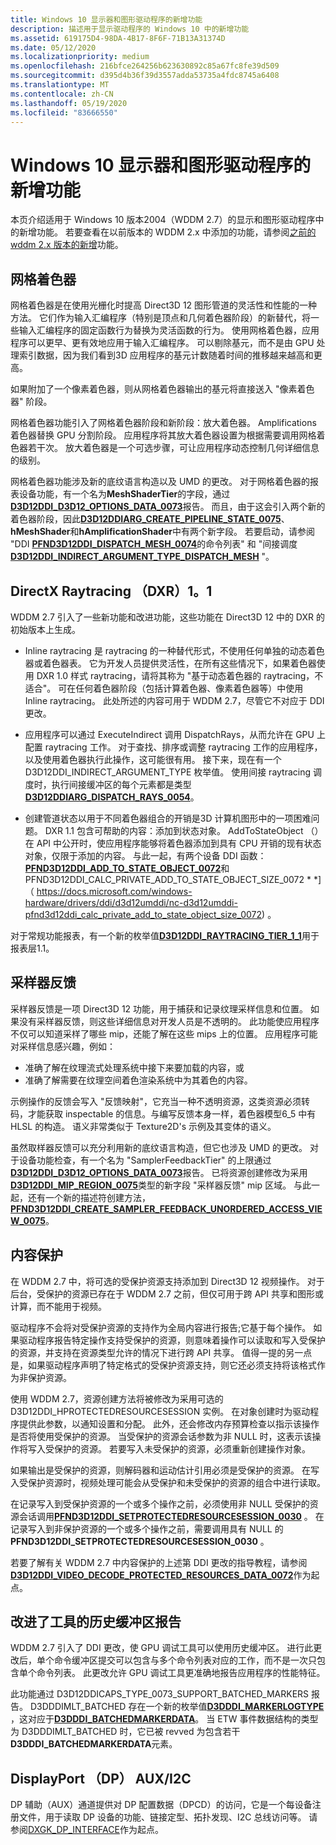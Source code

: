 ```yaml
---
title: Windows 10 显示器和图形驱动程序的新增功能
description: 描述用于显示驱动程序的 Windows 10 中的新增功能
ms.assetid: 619175D4-98DA-4B17-8F6F-71B13A31374D
ms.date: 05/12/2020
ms.localizationpriority: medium
ms.openlocfilehash: 216bfce264256b623630892c85a67fc8fe39d509
ms.sourcegitcommit: d395d4b36f39d3557adda53735a4fdc8745a6408
ms.translationtype: MT
ms.contentlocale: zh-CN
ms.lasthandoff: 05/19/2020
ms.locfileid: "83666550"
---
```

# <a name="whats-new-for-windows-10-display-and-graphics-drivers"></a>Windows 10 显示器和图形驱动程序的新增功能

本页介绍适用于 Windows 10 版本2004（WDDM 2.7）的显示和图形驱动程序中的新增功能。 若要查看在以前版本的 WDDM 2.x 中添加的功能，请参阅[之前的 wddm 2.x 版本的新增](what-s-new-for-prior-wddm-2-x-versions.md)功能。

## <a name="mesh-shaders"></a>网格着色器

网格着色器是在使用光栅化时提高 Direct3D 12 图形管道的灵活性和性能的一种方法。 它们作为输入汇编程序（特别是顶点和几何着色器阶段）的新替代，将一些输入汇编程序的固定函数行为替换为灵活函数的行为。 使用网格着色器，应用程序可以更早、更有效地应用于输入汇编程序。 可以剔除基元，而不是由 GPU 处理索引数据，因为我们看到3D 应用程序的基元计数随着时间的推移越来越高和更高。

如果附加了一个像素着色器，则从网格着色器输出的基元将直接送入 "像素着色器" 阶段。

网格着色器功能引入了网格着色器阶段和新阶段：放大着色器。 Amplifications 着色器替换 GPU 分割阶段。 应用程序将其放大着色器设置为根据需要调用网格着色器若干次。 放大着色器是一个可选步骤，可让应用程序动态控制几何详细信息的级别。

网格着色器功能涉及新的底纹语言构造以及 UMD 的更改。 对于网格着色器的报表设备功能，有一个名为**MeshShaderTier**的字段，通过[**D3D12DDI_D3D12_OPTIONS_DATA_0073**](https://docs.microsoft.com/windows-hardware/drivers/ddi/d3d12umddi/ns-d3d12umddi-d3d12ddi_d3d12_options_data_0073)报告。 而且，由于这会引入两个新的着色器阶段，因此[**D3D12DDIARG_CREATE_PIPELINE_STATE_0075**](https://docs.microsoft.com/windows-hardware/drivers/ddi/d3d12umddi/ns-d3d12umddi-d3d12ddiarg_create_pipeline_state_0075)、 **hMeshShader**和**hAmplificationShader**中有两个新字段。 若要启动，请参阅 "DDI [**PFND3D12DDI_DISPATCH_MESH_0074**](https://docs.microsoft.com/windows-hardware/drivers/ddi/d3d12umddi/nc-d3d12umddi-pfnd3d12ddi_dispatch_mesh_0074)的命令列表" 和 "间接调度[**D3D12DDI_INDIRECT_ARGUMENT_TYPE_DISPATCH_MESH**](https://docs.microsoft.com/windows-hardware/drivers/ddi/d3d12umddi/ne-d3d12umddi-d3d12ddi_indirect_argument_type) "。

## <a name="directx-raytracing-dxr-11"></a>DirectX Raytracing （DXR）1。1

WDDM 2.7 引入了一些新功能和改进功能，这些功能在 Direct3D 12 中的 DXR 的初始版本上生成。

- Inline raytracing 是 raytracing 的一种替代形式，不使用任何单独的动态着色器或着色器表。 它为开发人员提供灵活性，在所有这些情况下，如果着色器使用 DXR 1.0 样式 raytracing，请将其称为 "基于动态着色器的 raytracing，不适合"。 可在任何着色器阶段（包括计算着色器、像素着色器等）中使用 Inline raytracing。 此处所述的内容可用于 WDDM 2.7，尽管它不对应于 DDI 更改。

- 应用程序可以通过 ExecuteIndirect 调用 DispatchRays，从而允许在 GPU 上配置 raytracing 工作。 对于查找、排序或调整 raytracing 工作的应用程序，以及使用着色器执行此操作，这可能很有用。 接下来，现在有一个 D3D12DDI_INDIRECT_ARGUMENT_TYPE 枚举值。 使用间接 raytracing 调度时，执行间接缓冲区的每个元素都是类型[**D3D12DDIARG_DISPATCH_RAYS_0054**](https://docs.microsoft.com/windows-hardware/drivers/ddi/d3d12umddi/ns-d3d12umddi-d3d12ddiarg_dispatch_rays_0054)。

- 创建管道状态以用于不同着色器组合的开销是3D 计算机图形中的一项困难问题。 DXR 1.1 包含可帮助的内容：添加到状态对象。 AddToStateObject （）在 API 中公开时，使应用程序能够将着色器添加到具有 CPU 开销的现有状态对象，仅限于添加的内容。 与此一起，有两个设备 DDI 函数： [**PFND3D12DDI_ADD_TO_STATE_OBJECT_0072**](https://docs.microsoft.com/windows-hardware/drivers/ddi/d3d12umddi/nc-d3d12umddi-pfnd3d12ddi_add_to_state_object_0072)和 PFND3D12DDI_CALC_PRIVATE_ADD_TO_STATE_OBJECT_SIZE_0072 * *] （ https://docs.microsoft.com/windows-hardware/drivers/ddi/d3d12umddi/nc-d3d12umddi-pfnd3d12ddi_calc_private_add_to_state_object_size_0072) 。

对于常规功能报表，有一个新的枚举值[**D3D12DDI_RAYTRACING_TIER_1_1**](https://docs.microsoft.com/windows-hardware/drivers/ddi/d3d12umddi/ne-d3d12umddi-d3d12ddi_raytracing_tier)用于报表层1.1。

## <a name="sampler-feedback"></a>采样器反馈

采样器反馈是一项 Direct3D 12 功能，用于捕获和记录纹理采样信息和位置。 如果没有采样器反馈，则这些详细信息对开发人员是不透明的。 此功能使应用程序不仅可以知道采样了哪些 mip，还能了解在这些 mips 上的位置。 应用程序可能对采样信息感兴趣，例如：

- 准确了解在纹理流式处理系统中接下来要加载的内容，或
- 准确了解需要在纹理空间着色渲染系统中为其着色的内容。

示例操作的反馈会写入 "反馈映射"，它充当一种不透明资源，这类资源必须转码，才能获取 inspectable 的信息。与编写反馈本身一样，着色器模型6_5 中有 HLSL 的构造。 语义非常类似于 Texture2D's 示例及其变体的语义。

虽然取样器反馈可以充分利用新的底纹语言构造，但它也涉及 UMD 的更改。 对于设备功能检查，有一个名为 "SamplerFeedbackTier" 的上限通过[**D3D12DDI_D3D12_OPTIONS_DATA_0073**](https://docs.microsoft.com/windows-hardware/drivers/ddi/d3d12umddi/ns-d3d12umddi-d3d12ddi_d3d12_options_data_0073)报告。 已将资源创建修改为采用[**D3D12DDI_MIP_REGION_0075**](https://docs.microsoft.com/windows-hardware/drivers/ddi/d3d12umddi/ns-d3d12umddi-d3d12ddi_mip_region_0075)类型的新字段 "采样器反馈" mip 区域。 与此一起，还有一个新的描述符创建方法， [**PFND3D12DDI_CREATE_SAMPLER_FEEDBACK_UNORDERED_ACCESS_VIEW_0075**](https://docs.microsoft.com/windows-hardware/drivers/ddi/d3d12umddi/nc-d3d12umddi-pfnd3d12ddi_create_sampler_feedback_unordered_access_view_0075)。

## <a name="content-protection"></a>内容保护

在 WDDM 2.7 中，将可选的受保护资源支持添加到 Direct3D 12 视频操作。 对于后台，受保护的资源已存在于 WDDM 2.7 之前，但仅可用于跨 API 共享和图形或计算，而不能用于视频。

驱动程序不会将对受保护资源的支持作为全局内容进行报告;它基于每个操作。 如果驱动程序报告特定操作支持受保护的资源，则意味着操作可以读取和写入受保护的资源，并支持在资源类型允许的情况下进行跨 API 共享。 值得一提的另一点是，如果驱动程序声明了特定格式的受保护资源支持，则它还必须支持将该格式作为非保护资源。

使用 WDDM 2.7，资源创建方法将被修改为采用可选的 D3D12DDI_HPROTECTEDRESOURCESESSION 实例。 在对象创建时为驱动程序提供此参数，以通知设置和分配。 此外，还会修改内存预算检查以指示该操作是否将使用受保护的资源。 当受保护的资源会话参数为非 NULL 时，这表示该操作将写入受保护的资源。 若要写入未受保护的资源，必须重新创建操作对象。

如果输出是受保护的资源，则解码器和运动估计引用必须是受保护的资源。 在写入受保护资源时，视频处理可能会从受保护和未受保护的资源的组合中进行读取。

在记录写入到受保护资源的一个或多个操作之前，必须使用非 NULL 受保护的资源会话调用[**PFND3D12DDI_SETPROTECTEDRESOURCESESSION_0030**](https://docs.microsoft.com/windows-hardware/drivers/ddi/d3d12umddi/nc-d3d12umddi-pfnd3d12ddi_setprotectedresourcesession_0030) 。 在记录写入到非保护资源的一个或多个操作之前，需要调用具有 NULL 的**PFND3D12DDI_SETPROTECTEDRESOURCESESSION_0030** 。

若要了解有关 WDDM 2.7 中内容保护的上述第 DDI 更改的指导教程，请参阅[**D3D12DDI_VIDEO_DECODE_PROTECTED_RESOURCES_DATA_0072**](https://docs.microsoft.com/windows-hardware/drivers/ddi/d3d12umddi/ns-d3d12umddi-d3d12ddi_video_decode_protected_resources_data_0072)作为起点。

## <a name="improved-history-buffer-reporting-for-tools"></a>改进了工具的历史缓冲区报告

WDDM 2.7 引入了 DDI 更改，使 GPU 调试工具可以使用历史缓冲区。 进行此更改后，单个命令缓冲区提交可以包含与多个命令列表对应的工作，而不是一次只包含单个命令列表。 此更改允许 GPU 调试工具更准确地报告应用程序的性能特征。

此功能通过 D3D12DDICAPS_TYPE_0073_SUPPORT_BATCHED_MARKERS 报告。 D3DDDIMLT_BATCHED 存在一个新的枚举值[**D3DDDI_MARKERLOGTYPE**](https://docs.microsoft.com/windows-hardware/drivers/ddi/d3dumddi/ne-d3dumddi-d3dddi_markerlogtype) ，这对应于[**D3DDDI_BATCHEDMARKERDATA**](https://docs.microsoft.com/windows-hardware/drivers/ddi/d3dumddi/ns-d3dumddi-d3dddi_batchedmarkerdata)。 当 ETW 事件数据结构的类型为 D3DDDIMLT_BATCHED 时，它已被 revved 为包含若干**D3DDDI_BATCHEDMARKERDATA**元素。

## <a name="displayport-dp-auxi2c"></a>DisplayPort （DP） AUX/I2C

DP 辅助（AUX）通道提供对 DP 配置数据（DPCD）的访问，它是一个每设备注册文件，用于读取 DP 设备的功能、链接定型、拓扑发现、I2C 总线访问等。 请参阅[DXGK_DP_INTERFACE](https://docs.microsoft.com/windows-hardware/drivers/ddi/dispmprt/ns-dispmprt-dxgk_dp_interface)作为起点。
